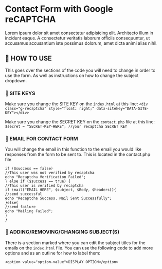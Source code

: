 
# Contact Form with Google reCAPTCHA

Lorem ipsum dolor sit amet consectetur adipisicing elit. Architecto illum in incidunt eaque. A consectetur veritatis laborum officiis consequuntur, ut accusamus accusantium iste possimus dolorum, amet dicta animi alias nihil.

## 📝 HOW TO USE

This goes over the sections of the code you will need to change in order to use the form. As well as instructions on how to change the subject dropdown.

### 🔑 SITE KEYS 

Make sure you change the SITE KEY on the `index.html` at this line:
`<div class="g-recaptcha" style="float: right;" data-sitekey="DATA-SITE-KEY"></div>`

Make sure you change the SECRET KEY on the `contact.php` file at this line:
`$secret = "SECRET-KEY-HERE"; //your recaptcha SECRET KEY`

### 📧 EMAIL FOR CONTACT FORM

You will change the email in this function to the email you would like responses from the form to be sent to. This is located in the contact.php file.

    if ($success == false) 
    //This user was not verified by recaptcha
    echo "Recaptcha Verification Failed";
    } else if ($success == true) {
    //This user is verified by recaptcha
    if (mail("EMAIL HERE", $subject, $Body, $headers)){
    //send successful
    echo "Recaptcha Success, Mail Sent Successfully";
    }else{
    //send failure
    echo "Mailing Failed";
    }
    }

### 🔁 ADDING/REMOVING/CHANGING SUBJECT(S)

There is a section marked where you can edit the subject titles for the emails on the `index.html` file. You can use the following code to add more options and as an outline for how to label them:

`<option value="option-value">DISPLAY OPTION</option>`
